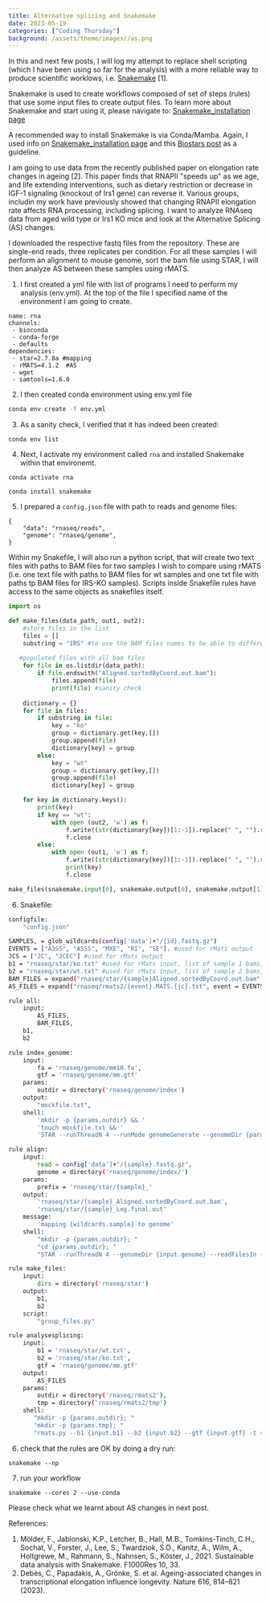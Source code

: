 ```yaml
---
title: Alternative splicing and Snakemake
date: 2023-05-19
categories: ["Coding Thursday"]
background: /assets/theme/images//as.png
---
```

In this and next few posts, I will log my attempt to replace shell scripting (which I have been using so far for the analysis) with a more 
reliable way to produce scientific worklows, i.e. [Snakemake](https://snakemake.readthedocs.io/en/stable/) [1].

Snakemake is used to create workflows composed of set of steps (rules) that use some input files to create output files. To learn more about Snakemake and start using it, please navigate to: [Snakemake_installation page](https://snakemake.readthedocs.io/en/stable/getting_started/installation.html)

A recommended way to install Snakemake is via Conda/Mamba. Again, I used info on [Snakemake_installation page](https://snakemake.readthedocs.io/en/stable/getting_started/installation.html) and this [Biostars post](https://www.biostars.org/p/335903/) as a guideline.

I am going to use data from the recently published paper on elongation rate changes in ageing [2]. This paper finds that RNAPII "speeds up" as we age, and life extending interventions, such as dietary restriction or decrease in IGF-1 signaling (knockout of Irs1 gene) can reverse it. Various groups, includin my work have previously showed that changing RNAPII elongation rate affects RNA processing, including splicing. I want to analyze RNAseq data from aged wild type or Irs1 KO mice and look at the Alternative Splicing (AS) changes. 

I downloaded the respective fastq files from the repository. These are single-end reads, three replicates per condition. For all these samples I will perform an alignment to mouse genome, sort the bam file using STAR, I will then analyze AS between these samples using rMATS.

1. I first created a yml file with list of programs I need to perform my analysis (env.yml). At the top of the file I specified name of the environment I am going to create.  

```
name: rna
channels:
 - bioconda
 - conda-forge
 - defaults
dependencies:
 - star=2.7.8a #mapping
 - rMATS=4.1.2  #AS
 - wget
 - samtools=1.6.0
 ```
 2. I then created conda environment using env.yml file

```bash
conda env create -f env.yml
```
3. As a sanity check, I verified that it has indeed been created: 

```
conda env list
```

4. Next, I activate my environment called `rna` and installed Snakemake within that environemt. 

```
conda activate rna
```
```
conda install snakemake
```
5. I prepared a `config.json` file with path to reads and genome files:

```
{
    "data": "rnaseq/reads",
    "genome": "rnaseq/genome",
}
```
Within my Snakefile, I will also run a python script, that will create two text files with paths to BAM files for two samples I wish to compare using rMATS (i.e. one text file with paths to BAM files for wt samples and one txt file with paths tp BAM files for IRS-KO samples). Scripts inside Snakefile rules have access to the same objects as snakefiles itself.

```python
import os

def make_files(data_path, out1, out2):  
    #store files in the list
    files = []
    substring = "IRS" #to use the BAM files names to be able to differentite between WT and KO samples
   
   #populated files with all bam files
    for file in os.listdir(data_path):
        if file.endswith("Aligned.sortedByCoord.out.bam"):
            files.append(file) 
            print(file) #sanity check
	    
    dictionary = {}  
    for file in files:
        if substring in file:  
            key = "ko"
            group = dictionary.get(key,[])
            group.append(file)  
            dictionary[key] = group
        else:
            key = "wt"
            group = dictionary.get(key,[])
            group.append(file)  
            dictionary[key] = group

    for key in dictionary.keys():
        print(key)
        if key == "wt":
            with open (out2, 'w') as f:
                f.write((str(dictionary[key])[1:-1]).replace(" ", "").replace("'","")) #slice brackets
                f.close
        else:
            with open (out1, 'w') as f:
                f.write((str(dictionary[key])[1:-1]).replace(" ", "").replace("'","")) #slice brackets
                print(key)
                f.close

make_files(snakemake.input[0], snakemake.output[0], snakemake.output[1]). #in the rule that executes the script, I will define the folder with bam files as the input, and final output files as two outputs
```

6. Snakefile:

```bash
configfile:
    "config.json"

SAMPLES, = glob_wildcards(config['data']+"/{id}.fastq.gz")
EVENTS = ["A3SS", "A5SS", "MXE", "RI", "SE"]. #used for rMats output
JCS = ["JC", "JCEC"] #used for rMats output
b1 = "rnaseq/star/ko.txt" #used for rMats input, list of sample 1 bams, i.e. KO
b2 = "rnaseq/star/wt.txt" #used for rMats input, list of sample 2 bams, i.e. WT
BAM_FILES = expand("rnaseq/star/{sample}Aligned.sortedByCoord.out.bam", sample = SAMPLES). #star output files
AS_FILES = expand("rnaseq/rmats2/{event}.MATS.{jc}.txt", event = EVENTS, jc = JCS) #rMats output files

rule all:
    input:
        AS_FILES,
        BAM_FILES,
	b1,
	b2

rule index_genome:
    input:
        fa = 'rnaseq/genome/mm10.fa',
        gtf = 'rnaseq/genome/mm.gtf'
    params:
        outdir = directory('rnaseq/genome/index')
    output:
        "mockfile.txt",
    shell:
        'mkdir -p {params.outdir} && '
        'touch mockfile.txt && '
        'STAR --runThreadN 4 --runMode genomeGenerate --genomeDir {params.outdir} --genomeFastaFiles {input.fa} --sjdbGTFfile {input.gtf} --sjdbOverhang 99'  #reads 100bp

rule align:
    input:
        read = config['data']+"/{sample}.fastq.gz", 
        genome = directory('rnaseq/genome/index/')
    params:
        prefix = 'rnaseq/star/{sample}_'
    output:
        'rnaseq/star/{sample}_Aligned.sortedByCoord.out.bam',
        'rnaseq/star/{sample}_Log.final.out'
    message:
        'mapping {wildcards.sample} to genome'
    shell:
        "mkdir -p {params.outdir}; "
        "cd {params.outdir}; "
        "STAR --runThreadN 4 --genomeDir {input.genome} --readFilesIn {input.read} --readFilesCommand gunzip -c --outFileNamePrefix {params.prefix} --outSAMtype BAM SortedByCoordinate --outSAMattributes Standard --alignEndsType EndToEnd"

rule make_files:
    input:
        dirs = directory('rnaseq/star')
    output:
        b1,
        b2
    script:
        "group_files.py"

rule analysesplicing:
    input:
        b1 = 'rnaseq/star/wt.txt',
        b2 = 'rnaseq/star/ko.txt',
        gtf = 'rnaseq/genome/mm.gtf'
    output:
        AS_FILES
    params:
        outdir = directory('rnaseq/rmats2'),
        tmp = directory('rnaseq/rmats2/tmp')
    shell:
       "mkdir -p {params.outdir}; "
       "mkdir -p {params.tmp}; "
       "rmats.py --b1 {input.b1} --b2 {input.b2} --gtf {input.gtf} -t single --variable-read-length --readLength 100 --libType fr-firststrand --od {params.outdir} --tmp {params.tmp}"
```
6. check that the rules are OK by doing a dry run:

```
snakemake --np
```
7. run your workflow

```
snakemake --cores 2 --use-conda
```

Please check what we learnt about AS changes in next post. 

References:
1. Mölder, F., Jablonski, K.P., Letcher, B., Hall, M.B., Tomkins-Tinch, C.H., Sochat, V., Forster, J., Lee, S., Twardziok, S.O., Kanitz, A., Wilm, A., Holtgrewe, M., Rahmann, S., Nahnsen, S., Köster, J., 2021. Sustainable data analysis with Snakemake. F1000Res 10, 33.
2. Debès, C., Papadakis, A., Grönke, S. et al. Ageing-associated changes in transcriptional elongation influence longevity. Nature 616, 814–821 (2023).
